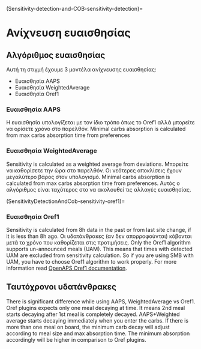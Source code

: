 (Sensitivity-detection-and-COB-sensitivity-detection)=

# Ανίχνευση ευαισθησίας

## Αλγόριθμος ευαισθησίας

Αυτή τη στιγμή έχουμε 3 μοντέλα ανίχνευσης ευαισθησίας:

* Ευαισθησία AAPS
* Ευαισθησία WeightedAverage
* Ευαισθησία Oref1

### Ευαισθησία AAPS

Η ευαισθησία υπολογίζεται με τον ίδιο τρόπο όπως το Oref1 αλλά μπορείτε να ορίσετε χρόνο στο παρελθόν. Minimal carbs absorption is calculated from max carbs absorption time from preferences

### Ευαισθησία WeightedAverage

Sensitivity is calculated as a weighted average from deviations. Μπορείτε να καθορίσετε την ώρα στο παρελθόν. Οι νεότερες αποκλίσεις έχουν μεγαλύτερο βάρος στον υπολογισμό. Minimal carbs absorption is calculated from max carbs absorption time from preferences. Αυτός ο αλγόριθμος είναι ταχύτερος στο να ακολουθεί τις αλλαγές ευαισθησίας.

(SensitivityDetectionAndCob-sensitivity-oref1)=

### Ευαισθησία Oref1

Sensitivity is calculated from 8h data in the past or from last site change, if it is less than 8h ago. Οι υδατάνθρακες (αν δεν απορροφούνται) κόβονται μετά το χρόνο που καθορίζεται στις προτιμήσεις. Only the Oref1 algorithm supports un-announced meals (UAM). This means that times with detected UAM are excluded from sensitivity calculation. So if you are using SMB with UAM, you have to choose Oref1 algorithm to work properly. For more information read [OpenAPS Oref1 documentation](https://openaps.readthedocs.io/en/latest/docs/Customize-Iterate/oref1.html).

## Ταυτόχρονοι υδατάνθρακες

There is significant difference while using AAPS, WeightedAverage vs Oref1. Oref plugins expects only one meal decaying at time. It means 2nd meal starts decaying after 1st meal is completely decayed. AAPS+Weighted average starts decaying immediately when you enter the carbs. If there is more than one meal on board, the minimum carb decay will adjust according to meal size and max absorption time. The minimum absorption accordingly will be higher in comparison to Oref plugins.